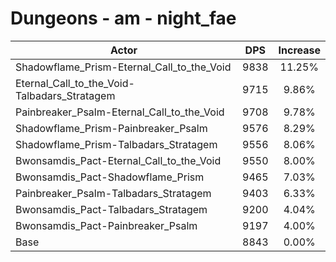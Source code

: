 # Dungeons - am - night_fae
| Actor | DPS | Increase |
|---|:---:|:---:|
|Shadowflame_Prism-Eternal_Call_to_the_Void|9838|11.25%|
|Eternal_Call_to_the_Void-Talbadars_Stratagem|9715|9.86%|
|Painbreaker_Psalm-Eternal_Call_to_the_Void|9708|9.78%|
|Shadowflame_Prism-Painbreaker_Psalm|9576|8.29%|
|Shadowflame_Prism-Talbadars_Stratagem|9556|8.06%|
|Bwonsamdis_Pact-Eternal_Call_to_the_Void|9550|8.00%|
|Bwonsamdis_Pact-Shadowflame_Prism|9465|7.03%|
|Painbreaker_Psalm-Talbadars_Stratagem|9403|6.33%|
|Bwonsamdis_Pact-Talbadars_Stratagem|9200|4.04%|
|Bwonsamdis_Pact-Painbreaker_Psalm|9197|4.00%|
|Base|8843|0.00%|
